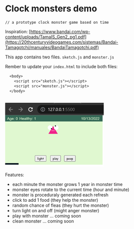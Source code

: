 # Clock monsters demo

```
// a prototype clock monster game based on time
```

Inspiration:
[https://www.bandai.com/wp-content/uploads/TamaIS_Gen2_pg1.pdf](https://20thcenturyvideogames.com/sistemas/Bandai-Tamagotchi/manuales/BandaiTamagotchi.pdf)

This app contains two files. `sketch.js` and `monster.js`

Rember to update your `index.html` to include both files:

```
  <body>
    <script src="sketch.js"></script>
    <script src="monster.js"></script>
  </body>
```

<br>

<img src="./img/screeenshot.png" width="320" height="207" />

<br>

Features:

- each minute the monster grows 1 year in monster time
- monster eyes rotate to the current time (hour and minute)
- monster is proceduraly generated each refresh
- click to add 1 food (they help the monster)
- random chance of fleas (they hurt the monster)
- turn light on and off (might anger monster)
- play with monster ... coming soon
- clean monster ... coming soon
